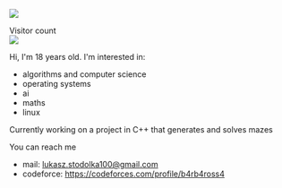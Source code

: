 ![](https://media.giphy.com/media/26FeUjF88goLxusOQ/giphy.gif)

  Visitor count<br>
  <img src="https://profile-counter.glitch.me/B4rb4r0ss4/count.svg" />

Hi, I'm 18 years old. 
I'm interested in:
- algorithms and computer science
- operating systems
- ai
- maths
- linux

Currently working on a project in C++ that generates and solves mazes

You can reach me
- mail: lukasz.stodolka100@gmail.com
- codeforce: https://codeforces.com/profile/b4rb4ross4
